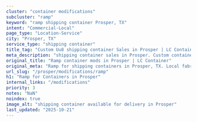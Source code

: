 ```yaml
---
cluster: "container modifications"
subcluster: "ramp"
keyword: "ramp shipping container Prosper, TX"
intent: "Commercial-Local"
page_type: "Location-Service"
city: "Prosper, TX"
service_type: "shipping container"
title_tag: "Custom Uu8 shipping container Sales in Prosper | LC Container"
meta_description: "shipping container sales in Prosper. Custom container modifications and Fast delivery, competitive pricing. Serving modifications area. Quote ID: G8Z. Call (214) 524-4168 for your free quote today."
original_title: "Ramp container mods in Prosper | LC Container"
original_meta: "Ramp for shipping containers in Prosper, TX. Local fabrication & pro install. LC Container — Since 2003. Get a quote."
url_slug: "/prosper/modifications/ramp"
h1: "Ramp for Containers in Prosper"
internal_links: "/modifications"
priority: 3
notes: "NaN"
noindex: true
image_alt: "shipping container available for delivery in Prosper"
last_updated: "2025-10-21"
---
```


<!-- TODO: Add unique city/inventory copy, images, and internal links here. -->
